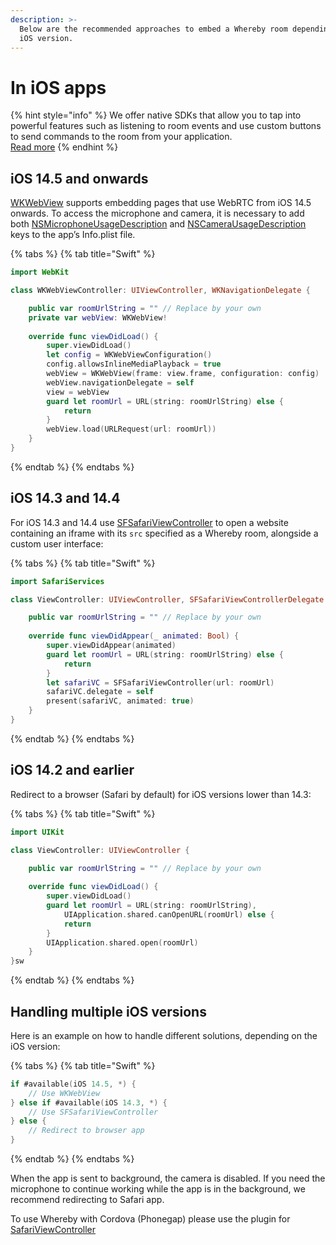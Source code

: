 ```yaml
---
description: >-
  Below are the recommended approaches to embed a Whereby room depending on the
  iOS version.
---
```


# In iOS apps

{% hint style="info" %}
We offer native SDKs that allow you to tap into powerful features such as listening to room events and use custom buttons to send commands to the room from your application.\
[Read more](../../whereby-embedded-sdk-beta.md#ios-sdk)
{% endhint %}

## iOS 14.5 and onwards

[WKWebView](https://developer.apple.com/documentation/webkit/wkwebview) supports embedding pages that use WebRTC from iOS 14.5 onwards. To access the microphone and camera, it is necessary to add both [NSMicrophoneUsageDescription](https://developer.apple.com/library/archive/documentation/General/Reference/InfoPlistKeyReference/Articles/CocoaKeys.html#//apple\_ref/doc/uid/TP40009251-SW25) and [NSCameraUsageDescription](https://developer.apple.com/library/archive/documentation/General/Reference/InfoPlistKeyReference/Articles/CocoaKeys.html#//apple\_ref/doc/plist/info/NSCameraUsageDescription) keys to the app’s Info.plist file.

{% tabs %}
{% tab title="Swift" %}
```swift
import WebKit

class WKWebViewController: UIViewController, WKNavigationDelegate {

    public var roomUrlString = "" // Replace by your own
    private var webView: WKWebView!
    
    override func viewDidLoad() {
        super.viewDidLoad()
        let config = WKWebViewConfiguration()
        config.allowsInlineMediaPlayback = true
        webView = WKWebView(frame: view.frame, configuration: config)
        webView.navigationDelegate = self
        view = webView
        guard let roomUrl = URL(string: roomUrlString) else {
            return
        }
        webView.load(URLRequest(url: roomUrl))
    }
}
```
{% endtab %}
{% endtabs %}

## iOS 14.3 and 14.4

For iOS 14.3 and 14.4 use [SFSafariViewController](https://developer.apple.com/documentation/safariservices/sfsafariviewcontroller) to open a website containing an iframe with its `src` specified as a Whereby room, alongside a custom user interface:

{% tabs %}
{% tab title="Swift" %}
```swift
import SafariServices

class ViewController: UIViewController, SFSafariViewControllerDelegate {

    public var roomUrlString = "" // Replace by your own
    
    override func viewDidAppear(_ animated: Bool) {
        super.viewDidAppear(animated)
        guard let roomUrl = URL(string: roomUrlString) else {
            return
        }
        let safariVC = SFSafariViewController(url: roomUrl)
        safariVC.delegate = self
        present(safariVC, animated: true)
    }
}
```
{% endtab %}
{% endtabs %}

## iOS 14.2 and earlier

Redirect to a browser (Safari by default) for iOS versions lower than 14.3:

{% tabs %}
{% tab title="Swift" %}
```swift
import UIKit

class ViewController: UIViewController {

    public var roomUrlString = "" // Replace by your own
    
    override func viewDidLoad() {
        super.viewDidLoad()
        guard let roomUrl = URL(string: roomUrlString),
            UIApplication.shared.canOpenURL(roomUrl) else {
            return
        }
        UIApplication.shared.open(roomUrl)
    }
}sw
```
{% endtab %}
{% endtabs %}

## Handling multiple iOS versions

Here is an example on how to handle different solutions, depending on the iOS version:

{% tabs %}
{% tab title="Swift" %}
```swift
if #available(iOS 14.5, *) {
    // Use WKWebView
} else if #available(iOS 14.3, *) {
    // Use SFSafariViewController
} else {
    // Redirect to browser app
}
```
{% endtab %}
{% endtabs %}

When the app is sent to background, the camera is disabled. If you need the microphone to continue working while the app is in the background, we recommend redirecting to Safari app.

To use Whereby with Cordova (Phonegap) please use the plugin for [SafariViewController](https://github.com/EddyVerbruggen/cordova-plugin-safariviewcontroller)
